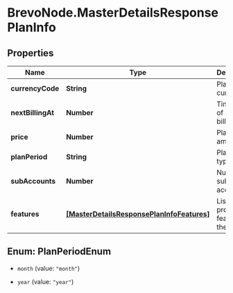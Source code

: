 # BrevoNode.MasterDetailsResponsePlanInfo

## Properties
Name | Type | Description | Notes
------------ | ------------- | ------------- | -------------
**currencyCode** | **String** | Plan currency | [optional] 
**nextBillingAt** | **Number** | Timestamp of next billing date | [optional] 
**price** | **Number** | Plan amount | [optional] 
**planPeriod** | **String** | Plan period type | [optional] 
**subAccounts** | **Number** | Number of sub-accounts | [optional] 
**features** | [**[MasterDetailsResponsePlanInfoFeatures]**](MasterDetailsResponsePlanInfoFeatures.md) | List of provided features in the plan | [optional] 


<a name="PlanPeriodEnum"></a>
## Enum: PlanPeriodEnum


* `month` (value: `"month"`)

* `year` (value: `"year"`)




